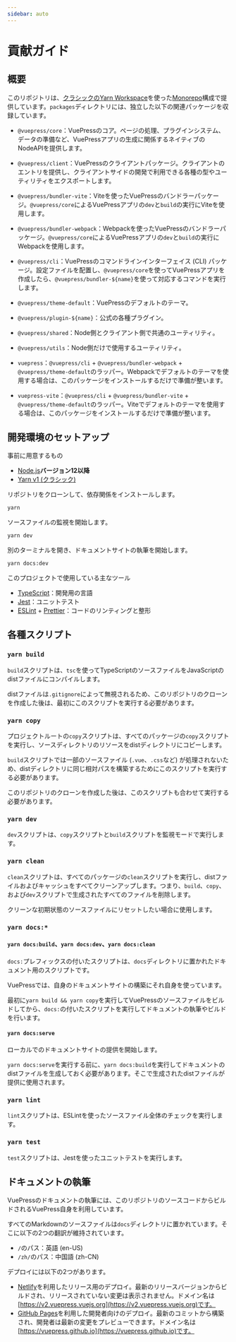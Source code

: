 ```yaml
---
sidebar: auto
---
```


# 貢献ガイド

## 概要

このリポジトリは、[クラシックのYarn Workspace](https://classic.yarnpkg.com/en/docs/workspaces)を使った[Monorepo](https://en.wikipedia.org/wiki/Monorepo)構成で提供しています。`packages`ディレクトリには、独立した以下の関連パッケージを収録しています。

- `@vuepress/core`：VuePressのコア。ページの処理、プラグインシステム、データの準備など、VuePressアプリの生成に関係するネイティブのNodeAPIを提供します。

- `@vuepress/client`：VuePressのクライアントパッケージ。クライアントのエントリを提供し、クライアントサイドの開発で利用できる各種の型やユーティリティをエクスポートします。

- `@vuepress/bundler-vite`：Viteを使ったVuePressのバンドラーパッケージ。`@vuepress/core`によるVuePressアプリの`dev`と`build`の実行にViteを使用します。

- `@vuepress/bundler-webpack`：Webpackを使ったVuePressのバンドラーパッケージ。`@vuepress/core`によるVuePressアプリの`dev`と`build`の実行にWebpackを使用します。

- `@vuepress/cli`：VuePressのコマンドラインインターフェイス (CLI) パッケージ。設定ファイルを配置し、`@vuepress/core`を使ってVuePressアプリを作成したら、`@vuepress/bundler-${name}`を使って対応するコマンドを実行します。

- `@vuepress/theme-default`：VuePressのデフォルトのテーマ。

- `@vuepress/plugin-${name}`：公式の各種プラグイン。

- `@vuepress/shared`：Node側とクライアント側で共通のユーティリティ。

- `@vuepress/utils`：Node側だけで使用するユーティリティ。

- `vuepress`：`@vuepress/cli` + `@vuepress/bundler-webpack` + `@vuepress/theme-default`のラッパー。Webpackでデフォルトのテーマを使用する場合は、このパッケージをインストールするだけで準備が整います。

- `vuepress-vite`：`@vuepress/cli` + `@vuepress/bundler-vite` + `@vuepress/theme-default`のラッパー。Viteでデフォルトのテーマを使用する場合は、このパッケージをインストールするだけで準備が整います。

## 開発環境のセットアップ

事前に用意するもの

- [Node.js](http://nodejs.org)**バージョン12以降**
- [Yarn v1 (クラシック)](https://classic.yarnpkg.com/en/docs/install)

リポジトリをクローンして、依存関係をインストールします。

```bash
yarn
```

ソースファイルの監視を開始します。

```bash
yarn dev
```

別のターミナルを開き、ドキュメントサイトの執筆を開始します。

```bash
yarn docs:dev
```

このプロジェクトで使用している主なツール

- [TypeScript](https://www.typescriptlang.org/)：開発用の言語
- [Jest](https://jestjs.io/)：ユニットテスト
- [ESLint](https://eslint.org/) + [Prettier](https://prettier.io/)：コードのリンティングと整形

## 各種スクリプト

### `yarn build`

`build`スクリプトは、`tsc`を使ってTypeScriptのソースファイルをJavaScriptのdistファイルにコンパイルします。

distファイルは`.gitignore`によって無視されるため、このリポジトリのクローンを作成した後は、最初にこのスクリプトを実行する必要があります。

### `yarn copy`

プロジェクトルートの`copy`スクリプトは、すべてのパッケージの`copy`スクリプトを実行し、ソースディレクトリのリソースをdistディレクトリにコピーします。

`build`スクリプトでは一部のソースファイル (`.vue`、`.css`など) が処理されないため、distディレクトリに同じ相対パスを構築するためにこのスクリプトを実行する必要があります。

このリポジトリのクローンを作成した後は、このスクリプトも合わせて実行する必要があります。

### `yarn dev`

`dev`スクリプトは、`copy`スクリプトと`build`スクリプトを監視モードで実行します。

### `yarn clean`

`clean`スクリプトは、すべてのパッケージの`clean`スクリプトを実行し、distファイルおよびキャッシュをすべてクリーンアップします。つまり、`build`、`copy`、および`dev`スクリプトで生成されたすべてのファイルを削除します。

クリーンな初期状態のソースファイルにリセットしたい場合に使用します。

### `yarn docs:*`

#### `yarn docs:build`、`yarn docs:dev`、`yarn docs:clean`

`docs:`プレフィックスの付いたスクリプトは、`docs`ディレクトリに置かれたドキュメント用のスクリプトです。

VuePressでは、自身のドキュメントサイトの構築にそれ自身を使っています。

最初に`yarn build && yarn copy`を実行してVuePressのソースファイルをビルドしてから、`docs:`の付いたスクリプトを実行してドキュメントの執筆やビルドを行います。

#### `yarn docs:serve`

ローカルでのドキュメントサイトの提供を開始します。

`yarn docs:serve`を実行する前に、`yarn docs:build`を実行してドキュメントのdistファイルを生成しておく必要があります。そこで生成されたdistファイルが提供に使用されます。

### `yarn lint`

`lint`スクリプトは、ESLintを使ったソースファイル全体のチェックを実行します。

### `yarn test`

`test`スクリプトは、Jestを使ったユニットテストを実行します。

## ドキュメントの執筆

VuePressのドキュメントの執筆には、このリポジトリのソースコードからビルドされるVuePress自身を利用しています。

すべてのMarkdownのソースファイルは`docs`ディレクトリに置かれています。そこに以下の2つの翻訳が維持されています。

- `/`のパス：英語 (en-US)
- `/zh/`のパス：中国語 (zh-CN)

デプロイには以下の2つがあります。

- [Netlify](https://www.netlify.com)を利用したリリース用のデプロイ。最新のリリースバージョンからビルドされ、リリースされていない変更は表示されません。ドメイン名は[https://v2.vuepress.vuejs.org](https://v2.vuepress.vuejs.org)です。
- [GitHub Pages](https://pages.github.com)を利用した開発者向けのデプロイ。最新のコミットから構築され、開発者は最新の変更をプレビューできます。ドメイン名は[https://vuepress.github.io](https://vuepress.github.io)です。
